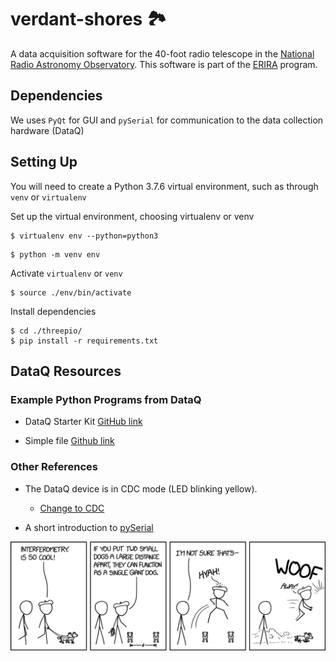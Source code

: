 # verdant-shores 🏞️

A data acquisition software for the 40-foot radio telescope in the [National Radio Astronomy Observatory](https://public.nrao.edu/). This software is part of the [ERIRA](https://www.danreichart.com/erira) program. 

## Dependencies

We uses `PyQt` for GUI and `pySerial` for communication to the data collection hardware (DataQ)

## Setting Up

You will need to create a Python 3.7.6 virtual environment, such as through `venv` or `virtualenv`

Set up the virtual environment, choosing virtualenv or venv
```
$ virtualenv env --python=python3
```
```
$ python -m venv env
```
Activate `virtualenv` or `venv`

```
$ source ./env/bin/activate
```

Install dependencies
```
$ cd ./threepio/
$ pip install -r requirements.txt
```

## DataQ Resources
### Example Python Programs from DataQ

* DataQ Starter Kit [GitHub link](https://github.com/dataq-instruments/Python/blob/master/binary_comm/other_models/DataqStarterKit.py)

* Simple file [Github link](https://github.com/dataq-instruments/Simple-Python-Codes/blob/master/simpletest.py)

### Other References

* The DataQ device is in CDC mode (LED blinking yellow).
	* [Change to CDC](https://www.dataq.com/blog/data-acquisition/usb-daq-products-support-libusb-cdc/)

* A short introduction to [pySerial](https://pythonhosted.org/pyserial/shortintro.html)

![Interferometry](misc/interferometry.png)
